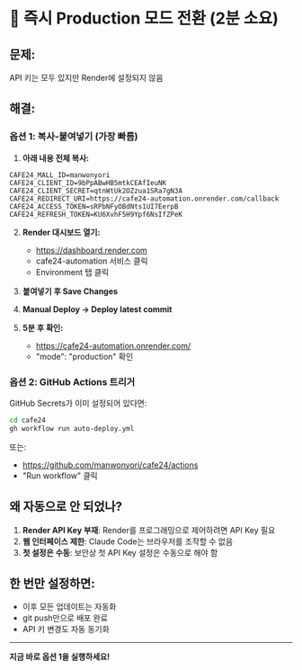 # 🚨 즉시 Production 모드 전환 (2분 소요)

## 문제: 
API 키는 모두 있지만 Render에 설정되지 않음

## 해결:

### 옵션 1: 복사-붙여넣기 (가장 빠름)

1. **아래 내용 전체 복사:**
```
CAFE24_MALL_ID=manwonyori
CAFE24_CLIENT_ID=9bPpABwHB5mtkCEAfIeuNK
CAFE24_CLIENT_SECRET=qtnWtUk2OZzua1SRa7gN3A
CAFE24_REDIRECT_URI=https://cafe24-automation.onrender.com/callback
CAFE24_ACCESS_TOKEN=sRPbNFyOBdNts1UI7EerpB
CAFE24_REFRESH_TOKEN=KU6XvhF5H9Ypf6NsIfZPeK
```

2. **Render 대시보드 열기:**
   - https://dashboard.render.com
   - cafe24-automation 서비스 클릭
   - Environment 탭 클릭

3. **붙여넣기 후 Save Changes**

4. **Manual Deploy → Deploy latest commit**

5. **5분 후 확인:**
   - https://cafe24-automation.onrender.com/
   - "mode": "production" 확인

### 옵션 2: GitHub Actions 트리거

GitHub Secrets가 이미 설정되어 있다면:

```bash
cd cafe24
gh workflow run auto-deploy.yml
```

또는:
- https://github.com/manwonyori/cafe24/actions
- "Run workflow" 클릭

## 왜 자동으로 안 되었나?

1. **Render API Key 부재**: Render를 프로그래밍으로 제어하려면 API Key 필요
2. **웹 인터페이스 제한**: Claude Code는 브라우저를 조작할 수 없음
3. **첫 설정은 수동**: 보안상 첫 API Key 설정은 수동으로 해야 함

## 한 번만 설정하면:
- 이후 모든 업데이트는 자동화
- git push만으로 배포 완료
- API 키 변경도 자동 동기화

---
**지금 바로 옵션 1을 실행하세요!**